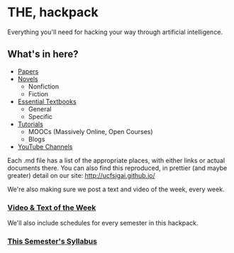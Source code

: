 # THE, hackpack
Everything you'll need for hacking your way through artificial intelligence.

## What's in here?
- [Papers](https://github.com/ucfsigai/hackpack/blob/master/papers.md)
- [Novels](https://github.com/ucfsigai/hackpack/blob/master/novels.md)
  - Nonfiction
  - Fiction
- [Essential Textbooks](https://github.com/ucfsigai/hackpack/blob/master/textbooks.md)
  - General
  - Specific
- [Tutorials](https://github.com/ucfsigai/hackpack/blob/master/tutorials.md)
  - MOOCs (Massively Online, Open Courses)
  - Blogs
- [YouTube Channels](https://github.com/ucfsigai/hackpack/blob/master/yt-channels.md)

Each .md file has a list of the appropriate places, with either links or actual documents there.
You can also find this reproduced, in prettier (and maybe greater) detail on our site: http://ucfsigai.github.io/

We're also making sure we post a text and video of the week, every week.

### [Video & Text of the Week](http://github.com/ucfsigai/hackpack/blob/master/vtotw/2016-fall.md)

We'll also include schedules for every semester in this hackpack.
### [This Semester's Syllabus](http://github.com/ucfsigai/hackpack/blob/master/syllabi/2016-fall.md)
